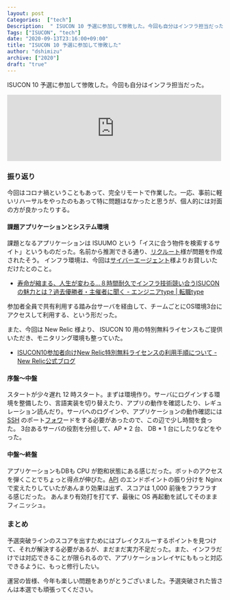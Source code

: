 ```yaml
---
layout: post
Categories:  ["tech"]
Description:  " ISUCON 10 予選に参加して惨敗した。今回も自分はインフラ担当だった。 "
Tags: ["ISUCON", "tech"]
date: "2020-09-13T23:16:00+09:00"
title: "ISUCON 10 予選に参加して惨敗した"
author: "dshimizu"
archive: ["2020"]
draft: "true"
---
```


<body>
<p>ISUCON 10 予選に参加して惨敗した。今回も自分はインフラ担当だった。</p>

<iframe class="embed-card embed-webcard" style="display: block; width: 100%; height: 155px; max-width: 500px; margin: 10px 0px;" title="ISUCON9 まとめ : ISUCON公式Blog" src="https://hatenablog-parts.com/embed?url=http://isucon.net/archives/54704557.html" frameborder="0" scrolling="no"></iframe>

</body>

<!-- more -->

<body>
<h3>振り返り</h3>


<p>今回はコロナ禍ということもあって、完全リモートで作業した。一応、事前に軽いリハーサルをやったのもあって特に問題はなかったと思うが、個人的には対面の方が良かったりする。</p>

<h4>課題アプリケーションとシステム環境</h4>


<p>課題となるアプリケーションは ISUUMO という「イスに合う物件を検索するサイト」というものだった。名前から推測できる通り、<a class="keyword" href="http://d.hatena.ne.jp/keyword/%A5%EA%A5%AF%A5%EB%A1%BC%A5%C8">リクルート</a>様が問題を作成されたそう。
インフラ環境は、今回は<a class="keyword" href="http://d.hatena.ne.jp/keyword/%A5%B5%A5%A4%A5%D0%A1%BC%A5%A8%A1%BC%A5%B8%A5%A7%A5%F3%A5%C8">サイバーエージェント</a>様よりお貸しいただけたとのこと。</p>

<ul>
    <li><a target="_brank" rel="noopener noreferrer" href="https://type.jp/et/feature/13831/">寿命が縮まる、人生が変わる…８時間耐久でインフラ技術競い合うISUCONの魅力とは？過去優勝者・主催者に聞く - エンジニアtype | 転職type</a></li>
</ul>


<p>参加者全員で共有利用する踏み台サーバを経由して、チームごとにOS環境3台にアクセスして利用する、という形だった。</p>

<p>また、今回は New Relic 様より、 ISUCON 10 用の特別無料ライセンスもご提供いただき、モニタリング環境も整っていた。</p>

<ul>
    <li><a target="_brank" rel="noopener noreferrer" href="https://blog.newrelic.co.jp/developers/how-to-utilize-isucon-special-license/">ISUCON10参加者向けNew Relic特別無料ライセンスの利用手順について - New Relic公式ブログ</a></li>
</ul>


<h4>序盤〜中盤</h4>


<p>スタートが少々遅れ 12 時スタート。まずは環境作り。サーバにログインする環境を整備したり、言語実装を切り替えたり、アプリの動作を確認したり、レギュレーション読んだり。サーバへのログインや、アプリケーションの動作確認には <a class="keyword" href="http://d.hatena.ne.jp/keyword/SSH">SSH</a> のポート<a class="keyword" href="http://d.hatena.ne.jp/keyword/%A5%D5%A5%A9%A5%EF">フォワ</a>ードをする必要があったので、この辺で少し時間を食った。
3台あるサーバの役割を分担して、AP * 2 台、 DB * 1 台にしたりなどをやった。</p>

<h4>中盤〜終盤</h4>


<p>アプリケーションもDBも CPU が飽和状態にある感じだった。ボットのアクセスを弾くことでちょっと得点が伸びた。<a class="keyword" href="http://d.hatena.ne.jp/keyword/API">API</a> のエンドポイントの振り分けを Nginx で変えたりしていたがあんまり効果は出ず、スコアは 1,000 前後をフラフラする感じだった。
あんまり有効打を打てず、最後に OS 再起動を試してそのままフィニッシュ。</p>

<h3>まとめ</h3>


<p>予選突破ラインのスコアを出すためにはブレイクスルーするポイントを見つけて、それが解決する必要があるが、まだまだ実力不足だった。また、インフラだけでは対応できることが限られるので、アプリケーションレイヤにももっと対応できるように、もっと修行したい。</p>

<p>運営の皆様、今年も楽しい問題をありがとうございました。予選突破された皆さんは本選でも頑張ってください。</p>
</body>
